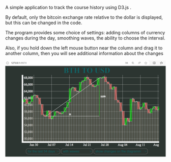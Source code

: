 A simple application to track the course history using D3.js .

By default, only the bitcoin exchange rate relative to the dollar is displayed, but this can be changed in the code.

The program provides some choice of settings: adding columns of currency changes during the day, smoothing waves, the ability to choose the interval.

Also, if you hold down the left mouse button near the column and drag it to another column, then you will see additional information about the changes


![app](https://github.com/vasayShinkar/CurrencyHistory/blob/main/image.png)

